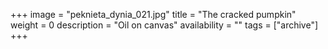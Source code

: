 +++
image = "peknieta_dynia_021.jpg"
title = "The cracked pumpkin"
weight = 0
description = "Oil on canvas"
availability = ""
tags = ["archive"]
+++
